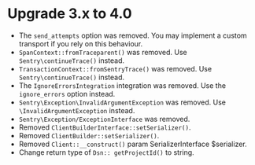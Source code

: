 # Upgrade 3.x to 4.0

- The `send_attempts` option was removed. You may implement a custom transport if you rely on this behaviour.
- `SpanContext::fromTraceparent()` was removed. Use `Sentry\continueTrace()` instead.
- `TransactionContext::fromSentryTrace()` was removed. Use `Sentry\continueTrace()` instead.
- The `IgnoreErrorsIntegration` integration was removed. Use the `ignore_errors` option instead.
- `Sentry\Exception\InvalidArgumentException` was removed. Use `\InvalidArgumentException` instead.
- `Sentry\Exception/ExceptionInterface` was removed.
- Removed `ClientBuilderInterface::setSerializer()`.
- Removed `ClientBuilder::setSerializer()`.
- Removed `Client::__construct()` param SerializerInterface $serializer.
- Change return type of `Dsn:: getProjectId()` to string.
